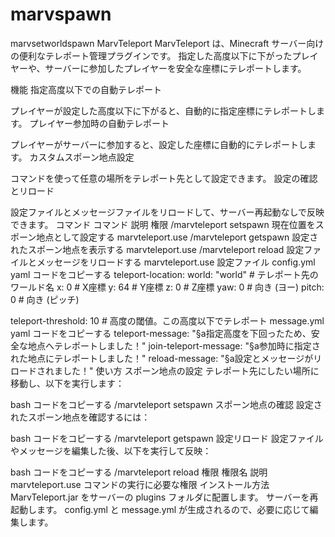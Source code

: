 # marvspawn
marvsetworldspawn
MarvTeleport
MarvTeleport は、Minecraft サーバー向けの便利なテレポート管理プラグインです。
指定した高度以下に下がったプレイヤーや、サーバーに参加したプレイヤーを安全な座標にテレポートします。

機能
指定高度以下での自動テレポート

プレイヤーが設定した高度以下に下がると、自動的に指定座標にテレポートします。
プレイヤー参加時の自動テレポート

プレイヤーがサーバーに参加すると、設定した座標に自動的にテレポートします。
カスタムスポーン地点設定

コマンドを使って任意の場所をテレポート先として設定できます。
設定の確認とリロード

設定ファイルとメッセージファイルをリロードして、サーバー再起動なしで反映できます。
コマンド
コマンド	説明	権限
/marvteleport setspawn	現在位置をスポーン地点として設定する	marvteleport.use
/marvteleport getspawn	設定されたスポーン地点を表示する	marvteleport.use
/marvteleport reload	設定ファイルとメッセージをリロードする	marvteleport.use
設定ファイル
config.yml
yaml
コードをコピーする
teleport-location:
  world: "world"    # テレポート先のワールド名
  x: 0              # X座標
  y: 64             # Y座標
  z: 0              # Z座標
  yaw: 0            # 向き (ヨー)
  pitch: 0          # 向き (ピッチ)

teleport-threshold: 10  # 高度の閾値。この高度以下でテレポート
message.yml
yaml
コードをコピーする
teleport-message: "§a指定高度を下回ったため、安全な地点へテレポートしました！"
join-teleport-message: "§a参加時に指定された地点にテレポートしました！"
reload-message: "§a設定とメッセージがリロードされました！"
使い方
スポーン地点の設定
テレポート先にしたい場所に移動し、以下を実行します：

bash
コードをコピーする
/marvteleport setspawn
スポーン地点の確認
設定されたスポーン地点を確認するには：

bash
コードをコピーする
/marvteleport getspawn
設定リロード
設定ファイルやメッセージを編集した後、以下を実行して反映：

bash
コードをコピーする
/marvteleport reload
権限
権限名	説明
marvteleport.use	コマンドの実行に必要な権限
インストール方法
MarvTeleport.jar をサーバーの plugins フォルダに配置します。
サーバーを再起動します。
config.yml と message.yml が生成されるので、必要に応じて編集します。
